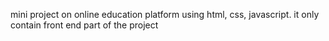 mini project on online education platform using html, css, javascript.
it only contain front end part of the project
